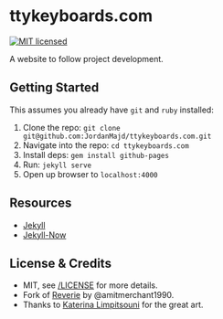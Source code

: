 # ttykeyboards.com

[![MIT licensed](https://img.shields.io/badge/license-MIT-blue.svg)](/LICENSE)

A website to follow project development.

## Getting Started

This assumes you already have `git` and `ruby` installed:

1. Clone the repo: `git clone git@github.com:JordanMajd/ttykeyboards.com.git`
1. Navigate  into the repo: `cd ttykeyboards.com`
1. Install deps: `gem install github-pages`
1. Run: `jekyll serve`
1. Open up browser to `localhost:4000`

## Resources

- [Jekyll](https://jekyllrb.com/)
- [Jekyll-Now](https://github.com/barryclark/jekyll-now)

## License & Credits

- MIT, see [/LICENSE](/LICENSE) for more details.
- Fork of [Reverie](https://github.com/amitmerchant1990/reverie) by @amitmerchant1990.
- Thanks to [Katerina Limpitsouni](https://twitter.com/ninalimpi) for the great art.
